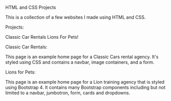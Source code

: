 HTML and CSS Projects

This is a collection of a few websites I made using HTML and CSS.

Projects:

Classic Car Rentals
Lions For Pets!


Classic Car Rentals:

This page is an example home page for a Classic Cars rental agency. It's styled using CSS and contains a navbar, image containers, and a form.

Lions for Pets:

This page is an example home page for a Lion training agency that is styled using Bootstrap 4. It contains many Bootstrap components including but not limited to a navbar, jumbotron, form, cards and dropdowns.